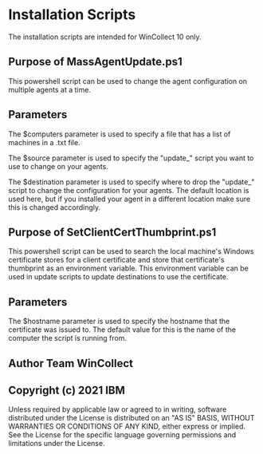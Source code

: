 # Installation Scripts

The installation scripts are intended for WinCollect 10 only.

## Purpose of MassAgentUpdate.ps1

This powershell script can be used to change the agent configuration on multiple agents at a time.

## Parameters

The $computers parameter is used to specify a file that has a list of machines in a .txt file.

The $source parameter is used to specify the "update_" script you want to use to change on your agents.

The $destination parameter is used to specify where to drop the "update_" script to change the configuration for your agents.  The default location is used here, but if you installed your agent in a different location make sure this is changed accordingly.

## Purpose of SetClientCertThumbprint.ps1

This powershell script can be used to search the local machine's Windows certificate stores for a client certificate and store that certificate's thumbprint as an environment variable. This environment variable can be used in update scripts to update destinations to use the certificate.

## Parameters

The $hostname parameter is used to specify the hostname that the certificate was issued to. The default value for this is the name of the computer the script is running from.

## Author  Team WinCollect

## Copyright (c) 2021 IBM  
Unless required by applicable law or agreed to in writing, software distributed under the License is distributed on an "AS IS" BASIS, WITHOUT WARRANTIES OR CONDITIONS OF ANY KIND, either express or implied. See the License for the specific language governing permissions and limitations under the License.

